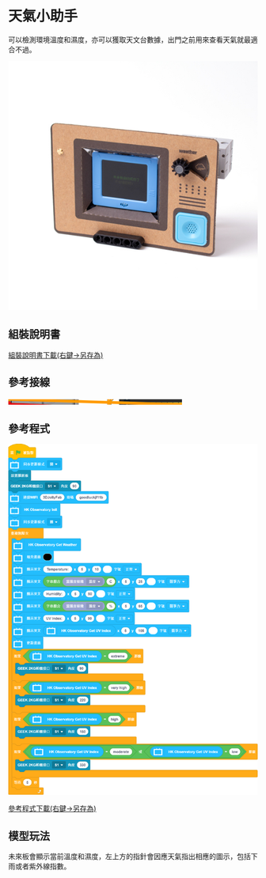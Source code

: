 # 天氣小助手

可以檢測環境溫度和濕度，亦可以獲取天文台數據，出門之前用來查看天氣就最適合不過。

![](../images/weatherstation.jpg)

## 組裝說明書

[組裝說明書下載(右鍵->另存為)](https://github.com/kittenbothk/kittenbothk/raw/master/Kits/future_inventor/instructions/pdf/weatherstation.pdf)

## 參考接線

![](../images/weatherstation_wire.png)

## 參考程式

![](../images/weatherstation_code.png)

[參考程式下載(右鍵->另存為)](https://github.com/kittenbothk/kittenbothk/raw/master/Kits/future_inventor/instructions/sb3/weather.sb3)

## 模型玩法

未來板會顯示當前溫度和濕度，左上方的指針會因應天氣指出相應的圖示，包括下雨或者紫外線指數。